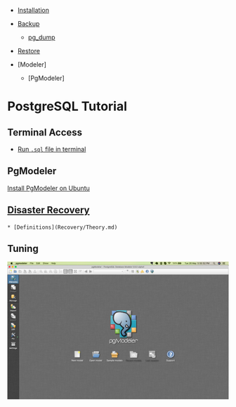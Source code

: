 * [Installation](https://m-thirumal.github.io/installation_guide/#/PostgreSQL/Install_PostgresQL_in_Ubuntu)

* [Backup](Backup/backup.md)

    * [pg_dump](Backup/backup%20using%20pg_dump.md)
   
* [Restore](Restore/Restore.md)
   
* [Modeler]
    * [PgModeler]
    
 # PostgreSQL Tutorial

## Terminal Access

* [Run `.sql` file in terminal](./Terminal/Run%20SQL.md)

## PgModeler
 
[Install PgModeler on Ubuntu](./pgmodeler/build_pgmodeler_from_source_ubuntu.md)


## [Disaster Recovery](Recovery)

    * [Definitions](Recovery/Theory.md)


## Tuning

![](pgmodeler/mac-pgmodeler.png)


